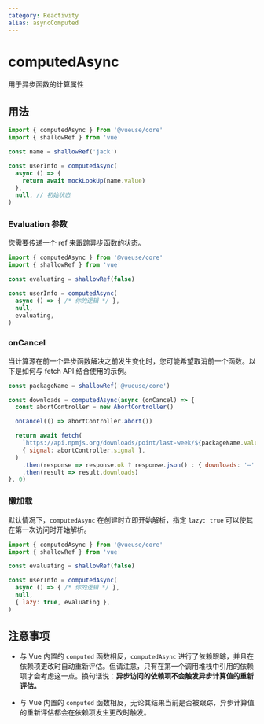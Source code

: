 ```yaml
---
category: Reactivity
alias: asyncComputed
---
```


# computedAsync

用于异步函数的计算属性

## 用法

```js
import { computedAsync } from '@vueuse/core'
import { shallowRef } from 'vue'

const name = shallowRef('jack')

const userInfo = computedAsync(
  async () => {
    return await mockLookUp(name.value)
  },
  null, // 初始状态
)
```

### Evaluation 参数

您需要传递一个 ref 来跟踪异步函数的状态。

```js
import { computedAsync } from '@vueuse/core'
import { shallowRef } from 'vue'

const evaluating = shallowRef(false)

const userInfo = computedAsync(
  async () => { /* 你的逻辑 */ },
  null,
  evaluating,
)
```

### onCancel

当计算源在前一个异步函数解决之前发生变化时，您可能希望取消前一个函数。以下是如何与 fetch API 结合使用的示例。

```js
const packageName = shallowRef('@vueuse/core')

const downloads = computedAsync(async (onCancel) => {
  const abortController = new AbortController()

  onCancel(() => abortController.abort())

  return await fetch(
    `https://api.npmjs.org/downloads/point/last-week/${packageName.value}`,
    { signal: abortController.signal },
  )
    .then(response => response.ok ? response.json() : { downloads: '—' })
    .then(result => result.downloads)
}, 0)
```

### 懒加载

默认情况下，`computedAsync` 在创建时立即开始解析，指定 `lazy: true` 可以使其在第一次访问时开始解析。

```js
import { computedAsync } from '@vueuse/core'
import { shallowRef } from 'vue'

const evaluating = shallowRef(false)

const userInfo = computedAsync(
  async () => { /* 你的逻辑 */ },
  null,
  { lazy: true, evaluating },
)
```

## 注意事项

- 与 Vue 内置的 `computed` 函数相反，`computedAsync` 进行了依赖跟踪，并且在依赖项更改时自动重新评估。但请注意，只有在第一个调用堆栈中引用的依赖项才会考虑这一点。换句话说：**异步访问的依赖项不会触发异步计算值的重新评估。**

- 与 Vue 内置的 `computed` 函数相反，无论其结果当前是否被跟踪，异步计算值的重新评估都会在依赖项发生更改时触发。
